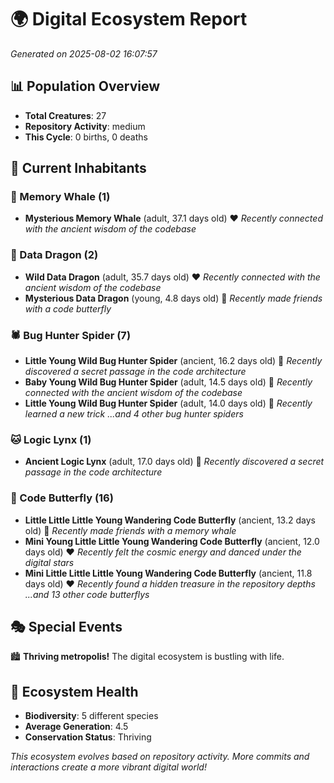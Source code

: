 # 🌍 Digital Ecosystem Report
*Generated on 2025-08-02 16:07:57*

## 📊 Population Overview
- **Total Creatures**: 27
- **Repository Activity**: medium
- **This Cycle**: 0 births, 0 deaths

## 👥 Current Inhabitants

### 🐋 Memory Whale (1)
- **Mysterious Memory Whale** (adult, 37.1 days old) ❤️
  *Recently connected with the ancient wisdom of the codebase*

### 🐉 Data Dragon (2)
- **Wild Data Dragon** (adult, 35.7 days old) ❤️
  *Recently connected with the ancient wisdom of the codebase*
- **Mysterious Data Dragon** (young, 4.8 days old) 💚
  *Recently made friends with a code butterfly*

### 🕷️ Bug Hunter Spider (7)
- **Little Young Wild Bug Hunter Spider** (ancient, 16.2 days old) 💛
  *Recently discovered a secret passage in the code architecture*
- **Baby Young Wild Bug Hunter Spider** (adult, 14.5 days old) 💛
  *Recently connected with the ancient wisdom of the codebase*
- **Little Young Wild Bug Hunter Spider** (adult, 14.0 days old) 💛
  *Recently learned a new trick*
  *...and 4 other bug hunter spiders*

### 🐱 Logic Lynx (1)
- **Ancient Logic Lynx** (adult, 17.0 days old) 💚
  *Recently discovered a secret passage in the code architecture*

### 🦋 Code Butterfly (16)
- **Little Little Little Young Wandering Code Butterfly** (ancient, 13.2 days old) 💛
  *Recently made friends with a memory whale*
- **Mini Young Little Little Young Wandering Code Butterfly** (ancient, 12.0 days old) ❤️
  *Recently felt the cosmic energy and danced under the digital stars*
- **Mini Little Little Little Young Wandering Code Butterfly** (ancient, 11.8 days old) ❤️
  *Recently found a hidden treasure in the repository depths*
  *...and 13 other code butterflys*

## 🎭 Special Events

🏙️ **Thriving metropolis!** The digital ecosystem is bustling with life.

## 🔬 Ecosystem Health
- **Biodiversity**: 5 different species
- **Average Generation**: 4.5
- **Conservation Status**: Thriving

*This ecosystem evolves based on repository activity. More commits and interactions create a more vibrant digital world!*